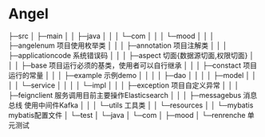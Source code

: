 # Angel
├─src
│  ├─main
│  │  ├─java
│  │  │  └─com
│  │  │      └─mood
│  │  │          ├─angelenum 项目使用枚举类
│  │  │          ├─annotation 项目注解类
│  │  │          ├─applicationcode 系统错误码
│  │  │          ├─aspect 切面{数据源切面,权限切面}
│  │  │          ├─base  项目运行必须的基类，使用者可以自行继承
│  │  │          ├─constact 项目运行的常量
│  │  │          ├─example 示例demo
│  │  │          │  ├─dao
│  │  │          │  ├─model
│  │  │          │  └─service
│  │  │          │      └─impl
│  │  │          ├─exception 项目自定义异常
│  │  │          ├─feignclient 服务调用目前主要操作Elasticsearch
│  │  │          ├─messagebus 消息总线 使用中间件Kafka
│  │  │          └─utils 工具类
│  │  └─resources
│  │      └─mybatis mybatis配置文件
│  └─test
│      └─java
│          └─com
│              ├─mood
│              └─renrenche 单元测试

